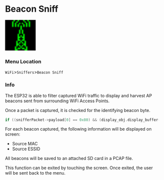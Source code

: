 # Beacon Sniff
<p align="left">
  <img alt="ESP32 WROOM-32U" src="https://github.com/justcallmekoko/ESP32Marauder/blob/master/pictures/icons/beacon_sniff_22.bmp?raw=true" width="100">
</p>

### Menu Location
`WiFi`>`Sniffers`>`Beacon Sniff`  

### Info
The ESP32 is able to filter captured WiFi traffic to display and harvest AP beacons sent from surrounding WiFi Access Points.  

Once a packet is captured, it is checked for the identifying beacon byte.

```C++
if ((snifferPacket->payload[0] == 0x80) && (display_obj.display_buffer->size() == 0))
```

For each beacon captured, the following information will be displayed on screen:  
- Source MAC
- Source ESSID

All beacons will be saved to an attached SD card in a PCAP file.

This function can be exited by touching the screen. Once exited, the user will be sent back to the menu.